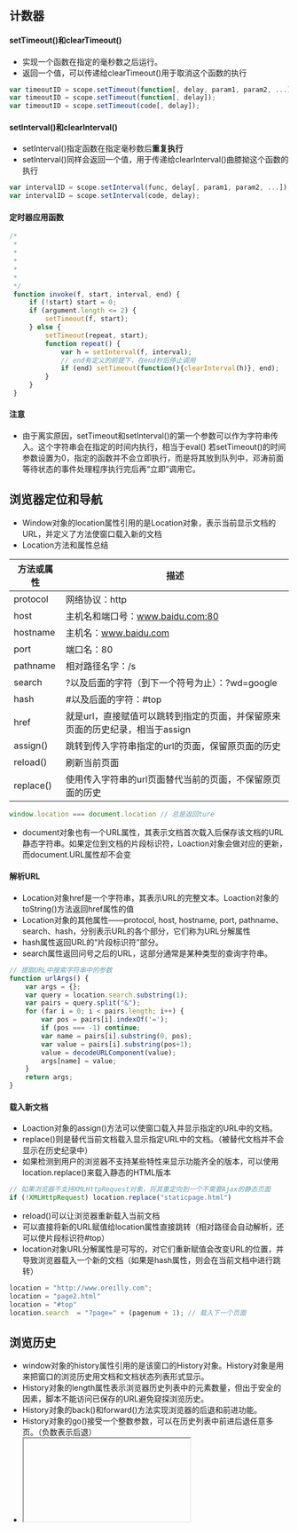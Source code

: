 ## 计数器
#### setTimeout()和clearTimeout()
- 实现一个函数在指定的毫秒数之后运行。
- 返回一个值，可以传递给clearTimeout()用于取消这个函数的执行
```js
var timeoutID = scope.setTimeout(function[, delay, param1, param2, ...]);
var timeoutID = scope.setTimeout(function[, delay]);
var timeoutID = scope.setTimeout(code[, delay]);
```
#### setInterval()和clearInterval()
- setInterval()指定函数在指定毫秒数后**重复执行**
- setInterval()同样会返回一个值，用于传递给clearInterval()曲膝拗这个函数的执行
```js
var intervalID = scope.setInterval(func, delay[, param1, param2, ...]);
var intervalID = scope.setInterval(code, delay);
```
#### 定时器应用函数
```js
/*
 *
 *
 *
 *
 *
 */
 function invoke(f, start, interval, end) {
     if (!start) start = 0;
     if (argument.length <= 2) {
         setTimeout(f, start);
     } else {
         setTimeout(repeat, start);
         function repeat() {
             var h = setInterval(f, interval);
             // end有定义的前提下，在end秒后停止调用
             if (end) setTimeout(function(){clearInterval(h)}, end);
         }
     }
 }
```
#### 注意
- 由于离实原因，setTimeout和setInterval()的第一个参数可以作为字符串传入。这个字符串会在指定的时间内执行，相当于eval()
若setTimeout()的时间参数设置为0，指定的函数并不会立即执行，而是将其放到队列中，邓涛前面等待状态的事件处理程序执行完后再“立即”调用它。

## 浏览器定位和导航
- Window对象的location属性引用的是Location对象，表示当前显示文档的URL，并定义了方法使窗口载入新的文档
- Location方法和属性总结

方法或属性  | 描述
---         | ---
protocol    | 网络协议：http
host        | 主机名和端口号：www.baidu.com:80
hostname    | 主机名：www.baidu.com
port        | 端口名：80
pathname    | 相对路径名字：/s
search      | ?以及后面的字符（到下一个符号为止）：?wd=google
hash        | #以及后面的字符：#top
href        | 就是url，直接赋值可以跳转到指定的页面，并保留原来页面的历史纪录，相当于assign
assign()    | 跳转到传入字符串指定的url的页面，保留原页面的历史
reload()    | 刷新当前页面
replace()   | 使用传入字符串的url页面替代当前的页面，不保留原页面的历史

```js
window.location === document.location // 总是返回ture
```
- document对象也有一个URL属性，其表示文档首次载入后保存该文档的URL静态字符串。如果定位到文档的片段标识符，Loaction对象会做对应的更新，而document.URL属性却不会变

#### 解析URL
- Location对象href是一个字符串，其表示URL的完整文本。Loaction对象的toString()方法返回href属性的值
- Location对象的其他属性——protocol, host, hostname, port, pathname、search、hash，分别表示URL的各个部分，它们称为URL分解属性
- hash属性返回URL的“片段标识符”部分。
- search属性返回问号之后的URL，这部分通常是某种类型的查询字符串。

```js
// 提取URL中搜索字符串中的参数
function urlArgs() {
    var args = {};
    var query = location.search.substring(1);
    var pairs = query.split("&");
    for (far i = 0; i < pairs.length; i++) {
        var pos = pairs[i].indexOf('=');
        if (pos === -1) continue;
        var name = pairs[i].substring(0, pos);
        var value = pairs[i].substring(pos+1);
        value = decodeURLComponent(value);
        args[name] = value;
    }
    return args;
}
```

#### 载入新文档
- Loaction对象的assign()方法可以使窗口载入并显示指定的URL中的文档。
- replace()则是替代当前文档载入显示指定URL中的文档。（被替代文档并不会显示在历史纪录中）
- 如果检测到用户的浏览器不支持某些特性来显示功能齐全的版本，可以使用location.replace()来载入静态的HTML版本

```js
// 如果浏览器不支持XMLHttpRequest对象，将其重定向到一个不需要Ajax的静态页面
if (!XMLHttpRequest) location.replace("staticpage.html")
```

- reload()可以让浏览器重新载入当前文档
- 可以直接将新的URL赋值给location属性直接跳转（相对路径会自动解析，还可以使片段标识符#top）
- location对象URL分解属性是可写的，对它们重新赋值会改变URL的位置，并导致浏览器载入一个新的文档（如果是hash属性，则会在当前文档中进行跳转）

```js
location = "http://www.oreilly.com";
location = "page2.html"
location = "#top"
location.search  = "?page=" + (pagenum + 1); // 载入下一个页面
```

## 浏览历史
- window对象的history属性引用的是该窗口的History对象。History对象是用来把窗口的浏览历史用文档和文档状态列表形式显示。
- History对象的length属性表示浏览器历史列表中的元素数量，但出于安全的因素，脚本不能访问已保存的URL避免窥探浏览历史。
- History对象的back()和forward()方法实现浏览器的后退和前进功能。
- History对象的go()接受一个整数参数，可以在历史列表中前进后退任意多页。（负数表示后退）
- <iframe>元素的浏览历史也会按顺序插入到主窗口的浏览历史中。
- HTML5之前历史管理是个更复杂的难题。应用程序必须要在窗口浏览历史中创建一个新的条目来管理自身的历史纪录，用历史条目关联自身的状态信息。另一种方式是隐藏的<iframe>来保存状态信息并在浏览器历史中创建条目。

## 浏览器信息
- 使用navigator属性获取浏览器的信息
- 过去，Navigator经常用于确定是在IE运行还是在Netscape中运行，这种浏览器嗅探方法有问题，需要随着新浏览器和现有浏览器的新版不断地调整 

属性            | 描述
---             | ---
appName         | Web浏览器的全称，IE中就是Microsoft Internet Explorer,firefox就是Netscape，为了兼容现存浏览器嗅探代码，其他浏览器一般都是Netscape
appVersion      | 以数字开始，并跟着浏览器厂商和版本信息的详细字符串
userAgent       | 在USER-AGENT HTTP头部中发送的字符串
platform        | 运行浏览器的操作系统
onLine          | 表示浏览器是否连接上网络
geolocation     | 用于确定用户地理位置的信息接口
javaEnabled()   | 当浏览器可以运行java小程序的时候返回true
cookieEnable()  | 浏览器可以保存永久的cookie是，返回true

## 返回屏幕信息
- screen属性提供有关窗口显示的大小和可用的颜色数量的信息
- 属性width和height指定的是以像素为单位的大小
- availWidth和availHeight指定的是实际可用的显示大小，会排除像桌面任务栏这样的特性所占用的空间
- colorDepth指的是显示的BPP（bits-per-pixil）的值

## 对话框
- alert()向用户显示一条信息并等待用户关闭对话框
- confirm()显示一条信息，要求用户点击确定或取消按钮
- prompt()显示信息，等待用户输入字符串，并返回这个字符串
- showModalDialog()显示一个包含HTML格式的模态对话框，可以传给参数以及从对话框里返回值。第一个参数是提供对话框HTML内容的URL，第二个参数是一个任意值（数组和访问对象），可以通过window.dialogArguments属性访问。第三个参数是一个非标准的列表，设置窗口的参数。
- 一般都是使用自己创建的对话框，因为可以设置样式

```js
// 调用的js文件
var p = showModalDialog("multiprompt.html", ["Enter 3D point coordinates", "x", "y", "z"], "dialogwidth:400; dialogheight:300; resizable:yes");
```
```html
<form>
<fieldset id="fields"></fieldset>
<div style="text-aligh:center">
<button onclick="okey()">Okay</button>
<button onclick="cancel()">Cancel</button>
</div>
<script>
var args = dialogArguments;
var text = "<legend>" + args[0] + "</legend>";
for (var i = 1; i < args.length; i++) {
    text += "<lable>" + args[i] + ":<input id='f" + i + "'></label><br>";
}
docuement.getElementById("filed").innerHTML = text;

// 关闭这个对话框，不设置返回值
function cancel() {window.close();}

// 读取输入的值，然后设置一个返回值，之后关闭
function okay() {
    window.returnValue = [];
    for (var i = 1; i < args.length; i++) {
        window.returnValue[i-1] = document.getElementById("f" + i).value;
    }
    
    window.close();
}
</script>
</form>
```

## 错误处理
- Window对象的onerror属性是一个事件处理程序，当未捕获的异常传播到调用栈上时就会调用它，并把错误消息输出到浏览器的JavaScript控制台上。
- 如果这个事件是一个函数，那么只要窗口中发生了JavaScript错误，就会调用该函数。
- onerror的调用通过三个字符串函数，而不是通过通常传递的事件对象。window.onerror的第一个参数是描述错误的一条信息，第二个参数是存放引发错误的JavaScript代码所在文档的URL，第三个参数是文档中发生错误的行数。
- onerrer的返回值为false时，它通知浏览器事件处理程序已经处理了错误，firefox的则是返回true表示已经处理了错误。

```js
window.onerrer = function(msg, url, line) {
    if (onerror.num++ < onerror.max) {
        alert("Error: " + msg + "\n" + url + ":", + line);
        return true;
    }
}

onerror.max = 3;
onerror.num = 0;
```

## 作为Window对象属性的文档元素
- 如果HTML文档中使用id属性为元素命名，且Window对象中灭有以该id命名的属性，window对象会自动生成一个属性，该属性为id名字，属性指向id对应的HTMLElement对象。
- 如果Window对象有相同名字的属性，则该名字的属性会覆盖默认生成的id名属性
- 最好使用document.getElementById()方法获取元素，因为window的默认属性会被覆盖
- 相同对于name属性，window也会自动生成属性指向名字对应的属性，其指向的是一个类数组对象
- 有name或id属性的<iframe>元素是个特殊的例子，其创建的window默认属性并不指向其对应的元素，而是指向其对应窗口的window对象。

## 多窗口和窗体
- 浏览器的多个标签页都是独立的“浏览上下文”，都有独立的Window对象。
- 通常每个窗口也是独立的Window对象
- 文档中使用<iframe>嵌套的文档，嵌套的文档和原来的文档是独立的
- 当一个窗口或者标签中的脚本打开新的窗口或标签页，这样的多个窗口或者标签的文档之间就是有关系的，可操作的
- 如果是同源的文档，则可以使用同源文档的属性和方法
- 还可以使用HTML5提供的基于事件的消息传输API进行间接通信

#### 打开窗口
- 使用Window对象的open()方法可以打开一个新的浏览器窗口（或者标签页），其载入指定的URL并返回对应的Window对象
- open()的第一个参数是新窗口中显示文档的URL，如果这个参数省略，那么就使用空白页面的URL：about:blank
- 第二个参数是新打开窗口的名字，若为已存在窗口的名字，则其会在对应的窗口打开URL，若省略则使用`_blank`打开一个新的、未命名的窗口。
- 第三个参数是设置窗口属性的以逗号分隔的列表。若省略，新窗口采用默认大小带有整组标准UI组件。第三个参数是非标准的，HTML5规范主张卢兰其应该忽略它。（没有指定值都忽略其功能）
- 第四个参数是是否替换窗口以前文档的的历史条目，true则替换，false则新建条目。
- open()的返回值岱庙命名或新创建窗口的window对象
- 当且仅当同源的文件或者是文档脚本打开的具关系的新窗口才可以通过名字来指定存在的窗口
- 窗口的名字可以允许在对应的窗口打开新的页面，并可以作为<a>和<form>元素的target属性。target属性可以设置为`_blank`, `_parent`或者`top`，分别表示空白窗口，父窗口，和文档顶端。
- window对象的opener表示打开它的window对象
- 避免窗口弹出被滥用，浏览器都添加了弹出窗口过滤系统（自动弹出的会过滤并且提醒），open()方法只有当用户手动点击按钮或者链接的时候才会调用

#### 关闭窗口
- 使用close()方法关闭窗口，如果创建了Window对象w，则可以使用`w.close()`将其关掉
- 要显式地使用widow对象调用，否则容易和documen中的close()混淆
- 在表示窗体而不是顶级窗口或者标签页上的Window对象执行close()方法不会有任何效果，它不能关闭一个窗体（反之可以从它包含的文档中删除iframe）

#### 窗体之间的关系
- 打开的窗口可以使用opener引用打开这个窗口的窗口
- 原来的窗口可以使用创建窗口时返回的引用对象引用创建的窗口
- 打开的窗口和原窗口可以相互引用，彼此都可以读取对方的属性或是调用对方的方法
- 任何窗口或者窗体在自己的JS代码中可以使用window或self引用自己的窗口和窗体
- 窗体可以用parent属性引用包含它的窗口（顶级的parent属性对应自身）
- top属性可以引用顶级的窗体（顶级的top对应自身）
- 可以通过获取<iframe>元素对象引用<iframe>对应的窗口
- <iframe>的contentWindow属性引用窗体的Window对象，窗体对象使用frameElement属性引用<iframe>元素
- 每个对象都有一个frames属性，它引用自身包含的窗口或窗体的子窗体frames[0]表示第一个子窗体，parent.frames[1]引用兄弟窗体
- 如果<iframe>元素使用了name或者id属性，那么除了用数字进行索引之外，还可以使用名字或者id进行索引，例如frames["f1"]或者frames.f1
- <iframe>元素的name也会作为对应Windos对象的name属性，以这种方式给出的名字可以用作一个链接的target属性

#### 窗口的交互
- 同源的页面可以使用脚本进行交互

```js
// 一个页面的<iframe>元素分别叫“A”或者“B"，并假设这些窗体所包含的文档来源同一个服务器
// 窗体A的脚本定义了一个变量i：
var i = 3;

// 在窗口A中可以直接使用全局变量i的名字，也可以显式地使用window.i
i
window.i

// 窗口B中调用窗口A的变量i，需要引用窗口A然后再找到变量i
parent.A.i = 4          // 改变窗口A中变量i的值

// 窗口B定义了一个全局函数f
parent.B.f();
// 若使用得多，可以使用将其赋予一个变量
var f = parent.B.f
```
- 注意词法规则，调用时候得词法作用域取决于定义时候得作用域，例如调用了函数f()，其变量都是在窗体B中寻找
- 构造函数也具有作用域，即使是同意类型，但是窗A得实例不是窗B得实例
- 注意每个窗口的window对象独立，每个窗口都有独自的原型，instanceof()不能够跨窗口工作
- 尽管窗体或者窗口载入了新的文档，但是引用窗体或窗口的Window对象还仍然是一个有效的引用
- 全局对象会在窗口或窗体载入新的内容的时候替换。我们称的“Window对象”的对象实际上不是一个全局对象，而是全局对象的代理。每当查询或者设置Window对象的属性时，就会在窗口或窗体的当前全局对象上查询或设置相同的属性值。HTML5规范称这个代理为WindowProxy

#### 